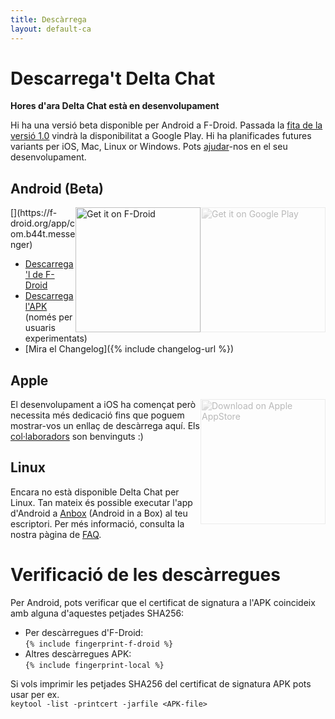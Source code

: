 ```yaml
---
title: Descàrrega
layout: default-ca
---
```




<!-- GENERATED FILE -- DO NOT EDIT -->



# Descarrega't Delta Chat

**Hores d'ara Delta Chat està en desenvolupament**

Hi ha una versió beta disponible per Android a F-Droid. Passada la [fita de la versió 1.0](https://github.com/deltachat/deltachat-android/milestone/1) vindrà la disponibilitat a Google Play. 
Hi ha planificades futures variants per iOS, Mac, Linux or Windows.
Pots [ajudar](contribute)-nos en el seu desenvolupament.

## Android (Beta)

<img src="../assets/home/get-it-on-gplay.png" alt="Get it on Google Play" width="200" style="float:right; filter: opacity(.3) grayscale(100%);" />
[<img style="float:right" src="../assets/home/get-it-on-fdroid.png" alt="Get it on F-Droid" width="200" />](https://f-droid.org/app/com.b44t.messenger)

* [Descarrega'l de F-Droid](https://f-droid.org/app/com.b44t.messenger)
* [Descarrega l'APK](https://github.com/deltachat/deltachat-android/releases) (només per usuaris experimentats)
* [Mira el Changelog]({% include changelog-url %})


## Apple

<img src="../assets/home/get-it-on-ios.png" alt="Download on Apple AppStore" width="200" style="float:right; filter: opacity(.3) grayscale(100%);" />

El desenvolupament a iOS ha començat però necessita més dedicació fins que poguem mostrar-vos un enllaç de descàrrega aquí. Els [col·laboradors](contribute) son benvinguts :)


## Linux

Encara no està disponible Delta Chat per Linux. Tan mateix és possible executar l'app d'Android a [Anbox](https://anbox.io) (Android in a Box) al teu escriptori.
Per més informació, consulta la nostra pàgina de  [FAQ](help#multiclient).


# Verificació de les descàrregues

Per Android, pots verificar que el certificat de signatura a l'APK coincideix amb alguna d'aquestes petjades SHA256:

* Per descàrregues d'F-Droid:  
  `{% include fingerprint-f-droid %}`
* Altres descàrregues APK:  
  `{% include fingerprint-local %}`

Si vols imprimir les petjades SHA256 del certificat de signatura APK  pots usar per ex.  
`keytool -list -printcert -jarfile <APK-file>`


